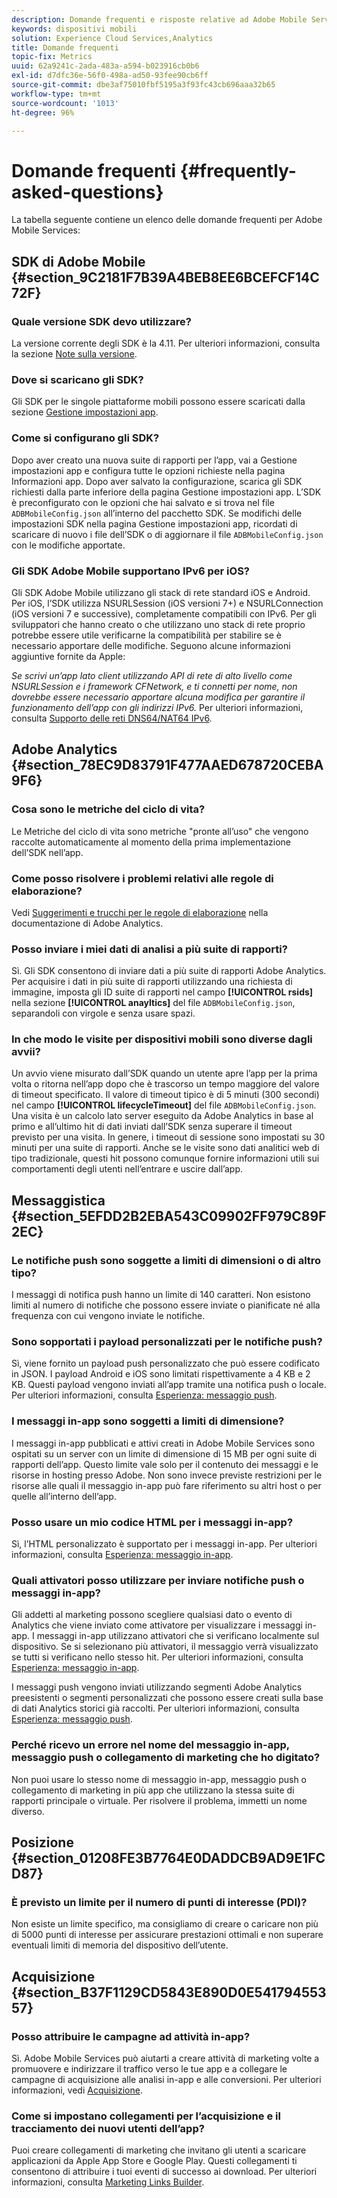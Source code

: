 ```yaml
---
description: Domande frequenti e risposte relative ad Adobe Mobile Services e descrizione generale delle funzioni.
keywords: dispositivi mobili
solution: Experience Cloud Services,Analytics
title: Domande frequenti
topic-fix: Metrics
uuid: 62a9241c-2ada-483a-a594-b023916cb0b6
exl-id: d7dfc36e-56f0-498a-ad50-93fee90cb6ff
source-git-commit: dbe3af75010fbf5195a3f93fc43cb696aaa32b65
workflow-type: tm+mt
source-wordcount: '1013'
ht-degree: 96%

---
```


# Domande frequenti {#frequently-asked-questions}

La tabella seguente contiene un elenco delle domande frequenti per Adobe Mobile Services:

## SDK di Adobe Mobile {#section_9C2181F7B39A4BEB8EE6BCEFCF14C72F}

### Quale versione SDK devo utilizzare?

La versione corrente degli SDK è la 4.11. Per ulteriori informazioni, consulta la sezione [Note sulla versione](https://experienceleague.adobe.com/docs/release-notes/experience-cloud/current.html?lang=it).

### Dove si scaricano gli SDK?

Gli SDK per le singole piattaforme mobili possono essere scaricati dalla sezione [Gestione impostazioni app](/help/using/c-manage-app-settings/c-manage-app-settings.md).

### Come si configurano gli SDK?

Dopo aver creato una nuova suite di rapporti per l’app, vai a Gestione impostazioni app e configura tutte le opzioni richieste nella pagina Informazioni app. Dopo aver salvato la configurazione, scarica gli SDK richiesti dalla parte inferiore della pagina Gestione impostazioni app. L’SDK è preconfigurato con le opzioni che hai salvato e si trova nel file `ADBMobileConfig.json` all’interno del pacchetto SDK. Se modifichi delle impostazioni SDK nella pagina Gestione impostazioni app, ricordati di scaricare di nuovo i file dell’SDK o di aggiornare il file `ADBMobileConfig.json` con le modifiche apportate.

### Gli SDK Adobe Mobile supportano IPv6 per iOS?

Gli SDK Adobe Mobile utilizzano gli stack di rete standard iOS e Android. Per iOS, l’SDK utilizza NSURLSession (iOS versioni 7+) e NSURLConnection (iOS versioni 7 e successive), completamente compatibili con IPv6. Per gli sviluppatori che hanno creato o che utilizzano uno stack di rete proprio potrebbe essere utile verificarne la compatibilità per stabilire se è necessario apportare delle modifiche. Seguono alcune informazioni aggiuntive fornite da Apple:

*Se scrivi un’app lato client utilizzando API di rete di alto livello come NSURLSession e i framework CFNetwork, e ti connetti per nome, non dovrebbe essere necessario apportare alcuna modifica per garantire il funzionamento dell’app con gli indirizzi IPv6.* Per ulteriori informazioni, consulta [Supporto delle reti DNS64/NAT64 IPv6](https://developer.apple.com/library/content/documentation/NetworkingInternetWeb/Conceptual/NetworkingOverview/UnderstandingandPreparingfortheIPv6Transition/UnderstandingandPreparingfortheIPv6Transition.html#__/apple_ref/doc/uid/TP40010220-CH213-SW1).

## Adobe Analytics {#section_78EC9D83791F477AAED678720CEBA9F6}

### Cosa sono le metriche del ciclo di vita?

Le Metriche del ciclo di vita sono metriche &quot;pronte all’uso&quot; che vengono raccolte automaticamente al momento della prima implementazione dell’SDK nell’app.

### Come posso risolvere i problemi relativi alle regole di elaborazione?

Vedi [Suggerimenti e trucchi per le regole di elaborazione](https://experienceleague.adobe.com/docs/analytics/admin/admin-tools/processing-rules/processing-rules-tips.html) nella documentazione di Adobe Analytics.

### Posso inviare i miei dati di analisi a più suite di rapporti?

Sì. Gli SDK consentono di inviare dati a più suite di rapporti Adobe Analytics. Per acquisire i dati in più suite di rapporti utilizzando una richiesta di immagine, imposta gli ID suite di rapporti nel campo **[!UICONTROL rsids]** nella sezione **[!UICONTROL anayltics]** del file `ADBMobileConfig.json`, separandoli con virgole e senza usare spazi.

### In che modo le visite per dispositivi mobili sono diverse dagli avvii?

Un avvio viene misurato dall’SDK quando un utente apre l’app per la prima volta o ritorna nell’app dopo che è trascorso un tempo maggiore del valore di timeout specificato. Il valore di timeout tipico è di 5 minuti (300 secondi) nel campo **[!UICONTROL lifecycleTimeout]** del file `ADBMobileConfig.json`. Una visita è un calcolo lato server eseguito da Adobe Analytics in base al primo e all’ultimo hit di dati inviati dall’SDK senza superare il timeout previsto per una visita. In genere, i timeout di sessione sono impostati su 30 minuti per una suite di rapporti. Anche se le visite sono dati analitici web di tipo tradizionale, questi hit possono comunque fornire informazioni utili sui comportamenti degli utenti nell’entrare e uscire dall’app.

## Messaggistica {#section_5EFDD2B2EBA543C09902FF979C89F2EC}

### Le notifiche push sono soggette a limiti di dimensioni o di altro tipo?

I messaggi di notifica push hanno un limite di 140 caratteri. Non esistono limiti al numero di notifiche che possono essere inviate o pianificate né alla frequenza con cui vengono inviate le notifiche.

### Sono sopportati i payload personalizzati per le notifiche push?

Sì, viene fornito un payload push personalizzato che può essere codificato in JSON. I payload Android e iOS sono limitati rispettivamente a 4 KB e 2 KB. Questi payload vengono inviati all’app tramite una notifica push o locale. Per ulteriori informazioni, consulta [Esperienza: messaggio push](/help/using/in-app-messaging/t-create-push-message/c-experience-push-message.md).

### I messaggi in-app sono soggetti a limiti di dimensione?

I messaggi in-app pubblicati e attivi creati in Adobe Mobile Services sono ospitati su un server con un limite di dimensione di 15 MB per ogni suite di rapporti dell’app. Questo limite vale solo per il contenuto dei messaggi e le risorse in hosting presso Adobe. Non sono invece previste restrizioni per le risorse alle quali il messaggio in-app può fare riferimento su altri host o per quelle all’interno dell’app.

### Posso usare un mio codice HTML per i messaggi in-app?

Sì, l’HTML personalizzato è supportato per i messaggi in-app. Per ulteriori informazioni, consulta [Esperienza: messaggio in-app](/help/using/in-app-messaging/t-in-app-message/c-experience-in-app-message.md).

### Quali attivatori posso utilizzare per inviare notifiche push o messaggi in-app?

Gli addetti al marketing possono scegliere qualsiasi dato o evento di Analytics che viene inviato come attivatore per visualizzare i messaggi in-app. I messaggi in-app utilizzano attivatori che si verificano localmente sul dispositivo. Se si selezionano più attivatori, il messaggio verrà visualizzato se tutti si verificano nello stesso hit. Per ulteriori informazioni, consulta [Esperienza: messaggio in-app](/help/using/in-app-messaging/t-in-app-message/c-experience-in-app-message.md).

I messaggi push vengono inviati utilizzando segmenti Adobe Analytics preesistenti o segmenti personalizzati che possono essere creati sulla base di dati Analytics storici già raccolti. Per ulteriori informazioni, consulta [Esperienza: messaggio push](/help/using/in-app-messaging/t-create-push-message/c-experience-push-message.md).

### Perché ricevo un errore nel nome del messaggio in-app, messaggio push o collegamento di marketing che ho digitato?

Non puoi usare lo stesso nome di messaggio in-app, messaggio push o collegamento di marketing in più app che utilizzano la stessa suite di rapporti principale o virtuale. Per risolvere il problema, immetti un nome diverso.

## Posizione {#section_01208FE3B7764E0DADDCB9AD9E1FCD87}

### È previsto un limite per il numero di punti di interesse (PDI)?

Non esiste un limite specifico, ma consigliamo di creare o caricare non più di 5000 punti di interesse per assicurare prestazioni ottimali e non superare eventuali limiti di memoria del dispositivo dell’utente.

## Acquisizione {#section_B37F1129CD5843E890D0E54179455357}

### Posso attribuire le campagne ad attività in-app?

Sì.  Adobe Mobile Services può aiutarti a creare attività di marketing volte a promuovere e indirizzare il traffico verso le tue app e a collegare le campagne di acquisizione alle analisi in-app e alle conversioni. Per ulteriori informazioni, vedi [Acquisizione](/help/using/acquisition-main/acquisition-main.md).

### Come si impostano collegamenti per l’acquisizione e il tracciamento dei nuovi utenti dell’app?

Puoi creare collegamenti di marketing che invitano gli utenti a scaricare applicazioni da Apple App Store e Google Play. Questi collegamenti ti consentono di attribuire i tuoi eventi di successo ai download. Per ulteriori informazioni, consulta [Marketing Links Builder](/help/using/acquisition-main/c-marketing-links-builder/c-marketing-links-builder.md).
